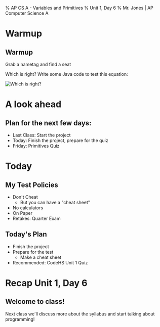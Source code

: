 % AP CS A - Variables and Primitives
% Unit 1, Day 6
% Mr. Jones | AP Computer Science A


# Warmup

## Warmup
Grab a nametag and find a seat

Which is right? Write some Java code to test this equation:

![Which is right?](../../images/pemdas_calculator.png)



# A look ahead

## Plan for the next few days:

- Last Class: Start the project
- Today: Finish the project, prepare for the quiz
- Friday: Primitives Quiz


# Today


## My Test Policies
- Don't Cheat
    - But you can have a "cheat sheet"
- No calculators
- On Paper
- Retakes: Quarter Exam


## Today's Plan
- Finish the project
- Prepare for the test
    - Make a cheat sheet
- Recommended: CodeHS Unit 1 Quiz




# Recap Unit 1, Day 6

## Welcome to class!
Next class we'll discuss more about the syllabus and start talking about programming!